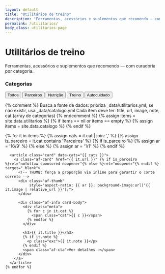 ```yaml
---
layout: default
title: "Utilitários de treino"
description: "Ferramentas, acessórios e suplementos que recomendo — com curadoria por categoria."
permalink: /utilitarios/
body_class: utilitarios-page
---
```


<div class="blog-header">
  <h1>Utilitários de treino</h1>
  <p>Ferramentas, acessórios e suplementos que recomendo — com curadoria por categoria.</p>
</div>

<section class="blog-lista">
  <!-- Categorias (filtros visuais simples) -->
  <div class="blog-sidebar" style="position:sticky;top:4.5rem;margin-bottom:.75rem">
    <h3>Categorias</h3>
    <div class="blog-filtros-vertical">
      <button class="on" data-cat="all">Todos</button>
      <button data-cat="Parceiros">Parceiros</button>
      <button data-cat="Nutrição">Nutrição</button>
      <button data-cat="Treino">Treino</button>
      <button data-cat="Autocuidado">Autocuidado</button>
    </div>
  </div>

  {% comment %}
  Busca a fonte de dados: prioriza _data/utilitarios.yml; se não existir, usa _data/catalogo.yml
  Cada item deve ter: title, url, image, note, cat (array de categorias)
  {% endcomment %}
  {% assign items = site.data.utilitarios %}
  {% if items == nil or items == empty %}
    {% assign items = site.data.catalogo %}
  {% endif %}

  <div class="cards" id="uti-cards">
    {% for it in items %}
      {% assign cats = it.cat | join: ',' %}
      {% assign is_parceiro = it.cat contains 'Parceiros' %}
      {% if is_parceiro %}
        {% assign ar = '16/9' %}
      {% else %}
        {% assign ar = '1/1' %}
      {% endif %}

      <article class="card" data-cats="{{ cats }}">
        <a class="af-card" href="{{ it.url }}" {% if is_parceiro %}rel="nofollow sponsored noopener"{% else %}rel="noopener"{% endif %} target="_blank">
          <!-- THUMB: força a proporção via inline para garantir o corte correto -->
          <div class="af-thumb"
               style="aspect-ratio: {{ ar }}; background-image:url('{{ it.image | relative_url }}');">
          </div>

          <div class="af-info card-body">
            <div class="meta">
              {% for c in it.cat %}
                <span class="cat">{{ c }}</span>
              {% endfor %}
            </div>

            <h3>{{ it.title }}</h3>
            {% if it.note %}
              <p class="exc">{{ it.note }}</p>
            {% endif %}
            <span class="af-cta">Ver detalhes →</span>
          </div>
        </a>
      </article>
    {% endfor %}
  </div>
</section>

<script>
  // Filtro simples por categoria (sem recarregar)
  (function(){
    const buttons = document.querySelectorAll('.blog-filtros-vertical button');
    const cards = document.querySelectorAll('#uti-cards .card');

    buttons.forEach(btn=>{
      btn.addEventListener('click', ()=>{
        buttons.forEach(b=>b.classList.remove('on'));
        btn.classList.add('on');

        const cat = btn.dataset.cat;
        cards.forEach(card=>{
          if(cat === 'all'){ card.style.display = ''; return; }
          const has = (card.getAttribute('data-cats')||'').includes(cat);
          card.style.display = has ? '' : 'none';
        });
      });
    });
  })();
</script>
